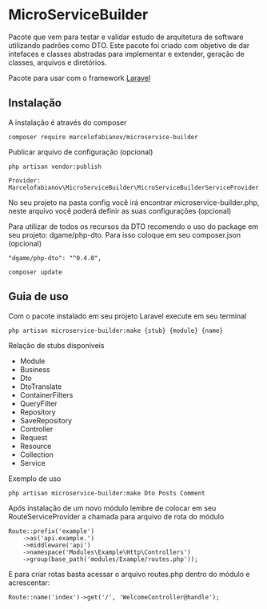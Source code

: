 # MicroServiceBuilder

Pacote que vem para testar e validar estudo de arquitetura de software utilizando padrões como DTO.
Este pacote foi criado com objetivo de dar intefaces e classes abstradas para implementar e extender, geração de classes, arquivos e diretórios.

Pacote para usar com o framework [Laravel](https://laravel.com/)

## Instalação

A instalação é através do composer

```
composer require marcelofabianov/microservice-builder
```

Publicar arquivo de configuração (opcional)

```
php artisan vendor:publish

Provider: Marcelofabianov\MicroServiceBuilder\MicroServiceBuilderServiceProvider
```

No seu projeto na pasta config você irá encontrar microservice-builder.php, neste arquivo você poderá definir as suas configurações (opcional)

Para utilizar de todos os recursos da DTO recomendo o uso do package em seu projeto: dgame/php-dto. Para isso coloque em seu composer.json  (opcional)

```
"dgame/php-dto": "^0.4.0",

composer update
```

## Guia de uso

Com o pacote instalado em seu projeto Laravel execute em seu terminal

```
php artisan microservice-builder:make {stub} {module} {name}
```

Relação de stubs disponíveis

- Module
- Business
- Dto
- DtoTranslate
- ContainerFilters
- QueryFilter
- Repository
- SaveRepository
- Controller
- Request
- Resource
- Collection
- Service

Exemplo de uso

```
php artisan microservice-builder:make Dto Posts Comment
```
Após instalação de um novo módulo lembre de colocar em seu RouteServiceProvider a chamada para arquivo de rota do módulo

```
Route::prefix('example')
    ->as('api.example.')
    ->middleware('api')
    ->namespace('Modules\Example\Http\Controllers')
    ->group(base_path('modules/Example/routes.php'));
```
E para criar rotas basta acessar o arquivo routes.php dentro do módulo e acrescentar:

```
Route::name('index')->get('/', 'WelcomeController@handle');
```
